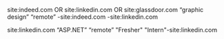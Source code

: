 site:indeed.com OR site:linkedin.com OR site:glassdoor.com “graphic design” “remote” -site:indeed.com -site:linkedin.com 

site:linkedin.com
“ASP.NET” “remote” "Fresher" "Intern"-site:linkedin.com


